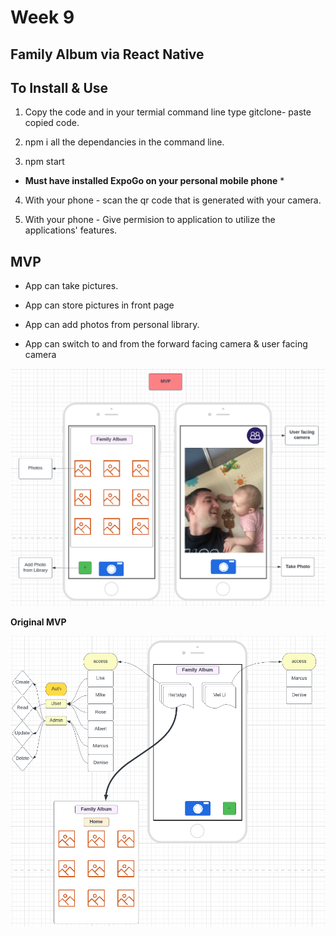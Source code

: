# Week 9

## Family Album via React Native

## To Install & Use

1. Copy the code and in your termial command line type gitclone- paste copied code.

2. npm i all the dependancies in the command line.

3. npm start 

* **Must have installed ExpoGo on your personal mobile phone** *

4. With your phone - scan the qr code that is generated with your camera.

5. With your phone - Give permision to application to utilize the applications' features.


## MVP

- App can take pictures.

- App can store pictures in front page

- App can add photos from personal library.

- App can switch to and from the forward facing camera & user facing camera

![img](./assets/MVP.png)

**Original MVP**

![img](./assets/Screen%20Shot%202022-08-08%20at%203.37.11%20PM.png)